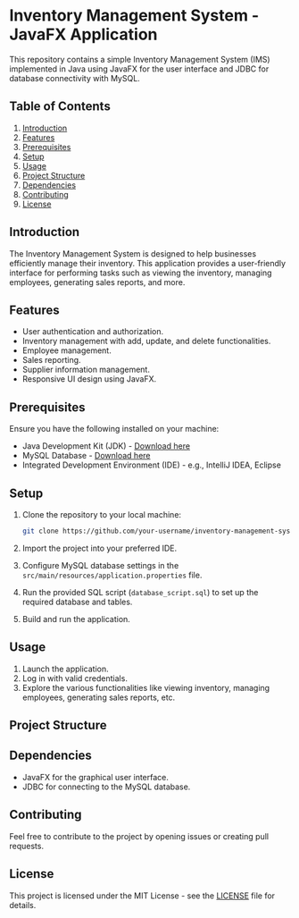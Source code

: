 # Inventory Management System - JavaFX Application

This repository contains a simple Inventory Management System (IMS) implemented in Java using JavaFX for the user interface and JDBC for database connectivity with MySQL.

## Table of Contents

1. [Introduction](#introduction)
2. [Features](#features)
3. [Prerequisites](#prerequisites)
4. [Setup](#setup)
5. [Usage](#usage)
6. [Project Structure](#project-structure)
7. [Dependencies](#dependencies)
8. [Contributing](#contributing)
9. [License](#license)

## Introduction

The Inventory Management System is designed to help businesses efficiently manage their inventory. This application provides a user-friendly interface for performing tasks such as viewing the inventory, managing employees, generating sales reports, and more.

## Features

- User authentication and authorization.
- Inventory management with add, update, and delete functionalities.
- Employee management.
- Sales reporting.
- Supplier information management.
- Responsive UI design using JavaFX.

## Prerequisites

Ensure you have the following installed on your machine:

- Java Development Kit (JDK) - [Download here](https://www.oracle.com/java/technologies/javase-downloads.html)
- MySQL Database - [Download here](https://dev.mysql.com/downloads/)
- Integrated Development Environment (IDE) - e.g., IntelliJ IDEA, Eclipse

## Setup

1. Clone the repository to your local machine:

    ```bash
    git clone https://github.com/your-username/inventory-management-system.git
    ```

2. Import the project into your preferred IDE.

3. Configure MySQL database settings in the `src/main/resources/application.properties` file.

4. Run the provided SQL script (`database_script.sql`) to set up the required database and tables.

5. Build and run the application.

## Usage

1. Launch the application.
2. Log in with valid credentials.
3. Explore the various functionalities like viewing inventory, managing employees, generating sales reports, etc.

## Project Structure


## Dependencies

- JavaFX for the graphical user interface.
- JDBC for connecting to the MySQL database.

## Contributing

Feel free to contribute to the project by opening issues or creating pull requests.

## License

This project is licensed under the MIT License - see the [LICENSE](LICENSE) file for details.
